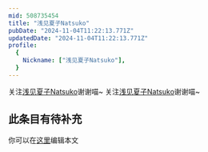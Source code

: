 ```yaml
---
mid: 508735454
title: "浅见夏子Natsuko"
pubDate: "2024-11-04T11:22:13.771Z"
updatedDate: "2024-11-04T11:22:13.771Z"
profile:
  {
    Nickname: ["浅见夏子Natsuko"],
  }
---
```


关注[浅见夏子Natsuko](https://space.bilibili.com/508735454)谢谢喵~ 关注[浅见夏子Natsuko](https://space.bilibili.com/508735454)谢谢喵~

## 此条目有待补充
你可以在[这里](https://github.com/Yuhanawa/VTuber.ICU/edit/master/src/content/v/浅见夏子Natsuko/index.md)编辑本文
